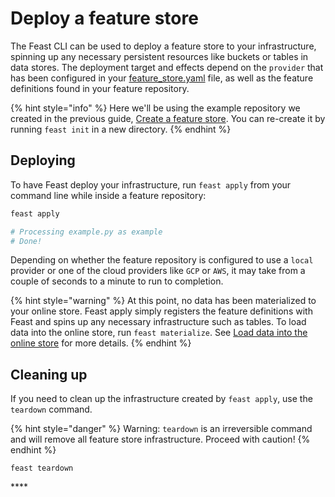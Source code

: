 # Deploy a feature store

The Feast CLI can be used to deploy a feature store to your infrastructure, spinning up any necessary persistent resources like buckets or tables in data stores. The deployment target and effects depend on the `provider` that has been configured in your [feature\_store.yaml](../reference/feature-store-yaml.md) file, as well as the feature definitions found in your feature repository.

{% hint style="info" %}
Here we'll be using the example repository we created in the previous guide, [Create a feature store](create-a-feature-repository.md). You can re-create it by running `feast init` in a new directory.
{% endhint %}

## Deploying

To have Feast deploy your infrastructure, run `feast apply` from your command line while inside a feature repository:

```bash
feast apply

# Processing example.py as example
# Done!
```

Depending on whether the feature repository is configured to use a `local` provider or one of the cloud providers like `GCP` or `AWS`, it may take from a couple of seconds to a minute to run to completion.

{% hint style="warning" %}
At this point, no data has been materialized to your online store. Feast apply simply registers the feature definitions with Feast and spins up any necessary infrastructure such as tables. To load data into the online store, run `feast materialize`. See [Load data into the online store](load-data-into-the-online-store.md) for more details.
{% endhint %}

## Cleaning up

If you need to clean up the  infrastructure created by `feast apply`, use the `teardown` command.

{% hint style="danger" %}
Warning: `teardown` is an irreversible command and will remove all feature store infrastructure. Proceed with caution!
{% endhint %}

```text
feast teardown
```

 

\*\*\*\*





